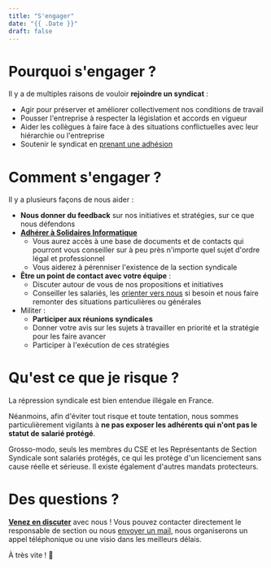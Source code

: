 ```yaml
---
title: "S'engager"
date: "{{ .Date }}"
draft: false
---
```



Pourquoi s'engager ?
====================

Il y a de multiples raisons de vouloir **rejoindre un syndicat** :
* Agir pour préserver et améliorer collectivement nos conditions de travail
* Pousser l'entreprise à respecter la législation et accords en vigueur
* Aider les collègues à faire face à des situations conflictuelles avec leur hiérarchie ou l'entreprise
* Soutenir le syndicat en [prenant une adhésion](https://solidairesinformatique.org/militez-adherez/)

Comment s'engager ?
===================

Il y a plusieurs façons de nous aider :
* **Nous donner du feedback** sur nos initiatives et stratégies, sur ce que nous défendons
* [**Adhérer à Solidaires Informatique**](https://solidairesinformatique.org/militez-adherez/)
    * Vous aurez accès à une base de documents et de contacts qui pourront vous conseiller sur à peu près n'importe quel sujet d'ordre légal et professionnel
    * Vous aiderez à pérenniser l'existence de la section syndicale
* **Être un point de contact avec votre équipe** :
    * Discuter autour de vous de nos propositions et initiatives
    * Conseiller les salariés, les [orienter vers nous](../../page/contact) si besoin et nous faire remonter des situations particulières ou générales
* Militer :
    * **Participer aux réunions syndicales**
    * Donner votre avis sur les sujets à travailler en priorité et la stratégie pour les faire avancer
    * Participer à l'exécution de ces stratégies

Qu'est ce que je risque ?
=========================

La répression syndicale est bien entendue illégale en France.

Néanmoins, afin d'éviter tout risque et toute tentation, nous sommes particulièrement vigilants à **ne pas exposer les adhérents qui n'ont pas le statut de salarié protégé**.

Grosso-modo, seuls les membres du CSE et les Représentants de Section Syndicale sont salariés protégés, ce qui les protège d'un licenciement sans cause réelle et sérieuse. Il existe également d'autres mandats protecteurs.

Des questions ?
===============

[**Venez en discuter**](../../page/contact) avec nous ! Vous pouvez contacter directement le responsable de section ou nous [envoyer un mail](../../page/contact), nous organiserons un appel téléphonique ou une visio dans les meilleurs délais.

À très vite ! 🚀️
